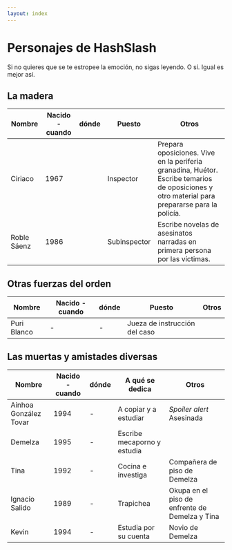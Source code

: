 ```yaml
---
layout: index
---
```

Personajes de HashSlash
===========

Si no quieres que se te estropee la emoción, no sigas leyendo. O
sí. Igual es mejor así.

La madera
----------------

Nombre | Nacido - cuando | dónde |  Puesto | Otros
--- |--- |--- |--- | ---
Ciriaco | 1967 | | Inspector | Prepara oposiciones. Vive en la periferia granadina, Huétor. Escribe temarios de oposiciones y otro material para prepararse para la policía. 
Roble Sáenz | 1986 | | Subinspector | Escribe novelas de asesinatos narradas en primera persona por las víctimas.

Otras fuerzas del orden
---

Nombre | Nacido - cuando | dónde |  Puesto | Otros
--- |--- |--- |--- | ---
Puri Blanco | - | - | Jueza de instrucción del caso | 

Las muertas y amistades diversas
--
Nombre | Nacido - cuando | dónde |  A qué se dedica | Otros
--- |--- |--- |--- | ---
Ainhoa González Tovar| 1994 |  - | A copiar y a estudiar | *Spoiler alert*  Asesinada
Demelza | 1995 | - | Escribe mecaporno y estudia | 
Tina | 1992 | - | Cocina e investiga | Compañera de piso de Demelza
Ignacio Salido | 1989 | -  | Trapichea | Okupa en el piso de enfrente de Demelza y Tina
Kevin | 1994 |  - |  Estudia por su cuenta | Novio de Demelza


